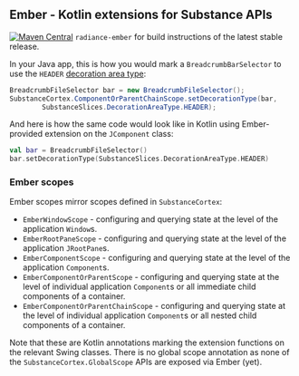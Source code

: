 ## Ember - Kotlin extensions for Substance APIs

[![Maven Central](https://maven-badges.herokuapp.com/maven-central/org.pushing-pixels/radiance-ember/badge.svg)](https://maven-badges.herokuapp.com/maven-central/org.pushing-pixels/radiance-ember) `radiance-ember` for build instructions of the latest stable release.

In your Java app, this is how you would mark a `BreadcrumbBarSelector` to use the `HEADER` [decoration area type](../substance/painters/decoration.md):

```java
BreadcrumbFileSelector bar = new BreadcrumbFileSelector();
SubstanceCortex.ComponentOrParentChainScope.setDecorationType(bar,
        SubstanceSlices.DecorationAreaType.HEADER);
```

And here is how the same code would look like in Kotlin using Ember-provided extension on the `JComponent` class:

```kotlin
val bar = BreadcrumbFileSelector()
bar.setDecorationType(SubstanceSlices.DecorationAreaType.HEADER)
```

### Ember scopes

Ember scopes mirror scopes defined in `SubstanceCortex`:

* `EmberWindowScope` - configuring and querying state at the level of the application `Window`s.
* `EmberRootPaneScope` - configuring and querying state at the level of the application `JRootPane`s.
* `EmberComponentScope` - configuring and querying state at the level of the application `Component`s.
* `EmberComponentOrParentScope` - configuring and querying state at the level of individual application `Component`s or all immediate child components of a container.
* `EmberComponentOrParentChainScope` - configuring and querying state at the level of individual application `Component`s or all nested child components of a container.

Note that these are Kotlin annotations marking the extension functions on the relevant Swing classes. There is no global scope annotation as none of the `SubstanceCortex.GlobalScope` APIs are exposed via Ember (yet).
